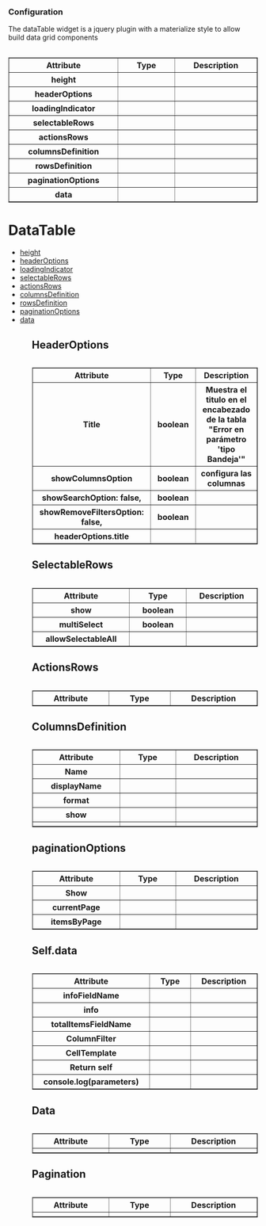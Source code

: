 

<h3>Configuration</h3>

The dataTable widget is a jquery plugin with a materialize style to allow build data grid components


<table>
<table border="1" cellpadding="15" cellspacing="0" width="75%">
       
 <th width="10%"scope="col">Attribute</th>
 <th width="10%"scope="col">Type</th>
 <th width="10%"scope="col">Description</th>

 <tr>
    
 <th>height</th>
 <th></th>
 <th></th>
            
 </tr>
 
<tr>
    
 <th>headerOptions</th>
 <th></th>
 <th></th>
            
 </tr>
 
 <tr>
    
 <th>loadingIndicator</th>
 <th></th>
 <th></th>
            
 </tr>
 
 <tr>
    
 <th>selectableRows</th>
 <th></th>
 <th></th>
            
 </tr>
 
 <tr>
    
 <th>actionsRows</th>
 <th></th>
 <th></th>
            
 </tr>
 
 <tr>
    
 <th>columnsDefinition</th>
 <th></th>
 <th></th>
            
 </tr>
 
 <tr>
    
 <th>rowsDefinition</th>
 <th></th>
 <th></th>
            
 </tr>
 
 <tr>
    
 <th>paginationOptions</th>
 <th></th>
 <th></th>
            
 </tr>
 
 <tr>
    
 <th>data</th>
 <th></th>
 <th></th>
            
 </tr>
</table>


<h1>DataTable</h1>


<ul>
        <li><a href="#height">height</li></a>
        <li><a href="#headerOptions">headerOptions</li></a> 
        <li><a href="#loadingIndicator">loadingIndicator</li></a>
        <li><a href="#selectableRows">selectableRows</li></a>
        <li><a href="#actionsRows">actionsRows</li></a>
        <li><a href="#columnsDefinition">columnsDefinition</li></a>
        <li><a href="#rowsDefinition">rowsDefinition</li></a>
        <li><a href="#paginationOptions">paginationOptions</li></a>
        <li><a href="#data">data</li></a>
         <ul>
           
  <h2 id="HeaderOptions">HeaderOptions</h2>
    <table>
   <table border="1" cellpadding="15" cellspacing="0" width="75%">
                 

 <th width="10%"scope="col">Attribute</th>
 <th width="10%"scope="col">Type</th>
 <th width="10%"scope="col">Description</th>
                   
<tr>
 <th>Title </th>
 <th>boolean</th>
 <th>Muestra el titulo en el encabezado de la tabla  "Error en parámetro 'tipo Bandeja'"</th>
            
 </tr>
            
 <tr>
 <th>showColumnsOption</th>
 <th>boolean</th>
 <th>configura las columnas</th>
  </tr>
            
  <tr>
  <th> showSearchOption: false,  </td>
  <th>boolean</th>
  <th></th>
  </tr>
  
  <tr>
  <th> showRemoveFiltersOption: false,  </th>
  <th>boolean</th>
  <th></th>
  </tr>
  
  <tr>
  <th> headerOptions.title </th>
  <th></th>
  <th></th>
  </tr>
  
  </table>
  
<h2 id="SelectableRows">SelectableRows</h2>
<table>
<table border="1" cellpadding="15" cellspacing="0" width="75%">
       
 <th width="10%"scope="col">Attribute</th>
 <th width="10%"scope="col">Type</th>
 <th width="10%"scope="col">Description</th>

 <tr>
 <th>show</th>
 <th>boolean</th>
 <th></th>
 </tr>
 
 <tr>
 <th>multiSelect</th>
 <th>boolean</th>
 <th></th>
 </tr>
 
<tr>
 <th> allowSelectableAll</th>
 <th></th>
 <th></th>
 </tr>
 </table>
            

 <h2 id="ActionsRows">ActionsRows</h2>  
 <table>
 <table border="1" cellpadding="15" cellspacing="0" width="75%">
               
 <th width="10%"scope="col">Attribute</th>
 <th width="10%"scope="col">Type</th>
 <th width="10%"scope="col">Description</th>
 </tr>
 </table>                 
                     

 <h2 id="ColumnsDefinition">ColumnsDefinition</h2>
 <table>

  <table border="1" cellpadding="15" cellspacing="0" width="75%">
                                                               
 <th width="10%"scope="col">Attribute</th>
 <th width="10%"scope="col">Type</th>
 <th width="10%"scope="col">Description</th>
 <tr>
 <th>Name</th>
 <th></th>
 <th></th>
 </tr>
   
 <tr>
 <th>displayName</th>
 <th></th>
 <th> </th> 
</tr> 

<tr>
 <th>format</th>
 <th></th>
 <th></th>
 </tr> 
 
 <tr>
 <th>show</th>
 <th></th>
 <th></th>
 </tr>
 
 <tr>
 <th></th>
 <th></th>
 <th></th>
 </tr> 
  </table>
 
 
 <h2 id="paginationOptions">paginationOptions</h2>  
     <table>
         
 <table border="1" cellpadding="15" cellspacing="0" width="75%">
                    
 <th width="10%"scope="col">Attribute</th>
 <th width="10%"scope="col">Type</th>
 <th width="10%"scope="col">Description</th>
 
  <tr> 
 <th>Show</th>
 <th></th>
 <th></th>   
 </tr>
 
<tr>  
<th>currentPage</th>
<th></th>
<th></th>    
</tr>

<tr>  
<th> itemsByPage</th>
<th></th>
<th></th>    
</tr>   
 </table>
 
<h2 id="Self.data">Self.data</h2>  
<table>
                                                  
<table border="1" cellpadding="15" cellspacing="0" width="75%">
 <th width="10%"scope="col">Attribute</th>
 <th width="10%"scope="col">Type</th>
 <th width="10%"scope="col">Description</th>
                                                                   
 <tr>
<th>infoFieldName</th>
<th></th>
<th></th>
</tr>
             
<tr>
<th>info</th>
<th></th>
<th></th>
</tr>

<tr>   
<th>totalItemsFieldName</th>
<th></th>
<th></th>   
</tr>

<tr>    
<th>ColumnFilter</th>
<th></th>
<th></th>
</tr> 

<tr>    
<th>CellTemplate</th>
<th></th>
<th></th>
</tr>    
             
<tr>    
<th>Return self</th>
<th></th>
<th></th>
</tr> 

<tr>
<th>console.log(parameters)</th>
<th></th>
<th></th>
</tr>   
</table>

<h2 id="Data">Data</h2>
 <table>

  <table border="1" cellpadding="15" cellspacing="0" width="75%">
                                                               
 <th width="10%"scope="col">Attribute</th>
 <th width="10%"scope="col">Type</th>
 <th width="10%"scope="col">Description</th>
 <tr>
    <th></th>
    <th></th>
    <th></th>
    </tr>
  </table>
  
<h2 id="Pagination">Pagination</h3>
<table>
    
  <table border="1" cellpadding="15" cellspacing="0" width="75%">
                                                               
 <th width="10%"scope="col">Attribute</th>
 <th width="10%"scope="col">Type</th>
 <th width="10%"scope="col">Description</th>
 
<tr>
    <th></th>
    <th></th>
    <th></th>
    </tr>



</table>


























                     
        
        
               
                        
        
        
        











     




